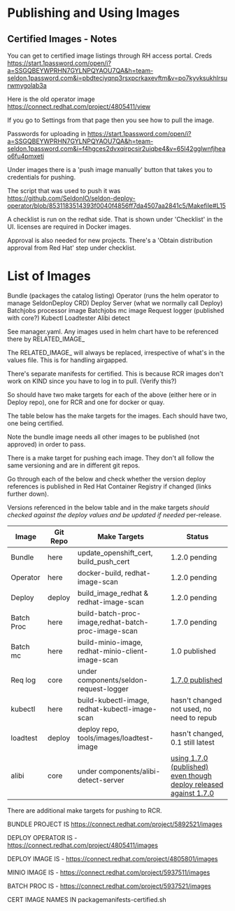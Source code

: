 # Publishing and Using Images

## Certified Images - Notes

You can get to certified image listings through RH access portal. Creds https://start.1password.com/open/i?a=SSGQBEYWPRHN7GYLNPQYAOU7QA&h=team-seldon.1password.com&i=pbdteciyqnp3rsxpcrkaxevftm&v=po7kyvksukhlrsurwmygolab3a

Here is the old operator image https://connect.redhat.com/project/4805411/view

If you go to Settings from that page then you see how to pull the image.

Passwords for uploading in https://start.1password.com/open/i?a=SSGQBEYWPRHN7GYLNPQYAOU7QA&h=team-seldon.1password.com&i=f4hgces2dvxqirpcsir2uiqbe4&v=65l42gglwnfjheao6fu4pmxeti

Under images there is a 'push image manually' button that takes you to credentials for pushing.

The script that was used to push it was https://github.com/SeldonIO/seldon-deploy-operator/blob/8531183514393f0040f4856ff7da4507aa2841c5/Makefile#L15

A checklist is run on the redhat side. That is shown under 'Checklist' in the UI. licenses are required in Docker images.

Approval is also needed for new projects. There's a 'Obtain distribution approval from Red Hat' step under checklist.

# List of Images

Bundle (packages the catalog listing)
Operator (runs the helm operator to manage SeldonDeploy CRD)
Deploy Server (what we normally call Deploy)
Batchjobs processor image
Batchjobs mc image
Request logger (published with core?)
Kubectl
Loadtester
Alibi detect

See manager.yaml. Any images used in helm chart have to be referenced there by RELATED_IMAGE_

The RELATED_IMAGE_ will always be replaced, irrespective of what's in the values file. This is for handling airgapped.

There's separate manifests for certified. This is because RCR images don't work on KIND since you have to log in to pull. (Verify this?)

So should have two make targets for each of the above (either here or in Deploy repo), one for RCR and one for docker or quay.

The table below has the make targets for the images. Each should have two, one being certified.

Note the bundle image needs all other images to be published (not approved) in order to pass.

There is a make target for pushing each image. They don't all follow the same versioning and are in different git repos.

Go through each of the below and check whether the version deploy references is published in Red Hat Container Registry if changed (links further down).

Versions referenced in the below table and in the make targets *should checked against the deploy values and be updated if needed* per-release.

| Image      | Git Repo   | Make Targets                                        |  Status |
| ---------- | ---------- | --------------------------------------------------- | ----------- |
| Bundle     | here       |update_openshift_cert, build_push_cert               | 1.2.0 pending  |
| Operator   | here       |docker-build, redhat-image-scan                      | 1.2.0 pending |
| Deploy     | deploy     |build_image_redhat & redhat-image-scan  | 1.2.0 pending |
| Batch Proc | here       |build-batch-proc-image,redhat-batch-proc-image-scan  | 1.7.0 pending |
| Batch mc   | here       |build-minio-image, redhat-minio-client-image-scan    | 1.0 published |
| Req log    | core       |under components/seldon-request-logger      | [1.7.0 published](https://connect.redhat.com/project/3993051/images) |
| kubectl    | here       |build-kubectl-image, redhat-kubectl-image-scan       | hasn't changed not used, no need to repub |
| loadtest   | deploy     |deploy repo, tools/images/loadtest-image             | hasn't changed, 0.1 still latest |
| alibi      | core       |under components/alibi-detect-server                 | [using 1.7.0 (published) even though deploy released against 1.7.0](https://connect.redhat.com/project/3993461/images)   |

There are additional make targets for pushing to RCR.

BUNDLE PROJECT IS https://connect.redhat.com/project/5892521/images

DEPLOY OPERATOR IS - https://connect.redhat.com/project/4805411/images

DEPLOY IMAGE IS - https://connect.redhat.com/project/4805801/images

MINIO IMAGE IS - https://connect.redhat.com/project/5937511/images

BATCH PROC IS - https://connect.redhat.com/project/5937521/images

CERT IMAGE NAMES IN packagemanifests-certified.sh

